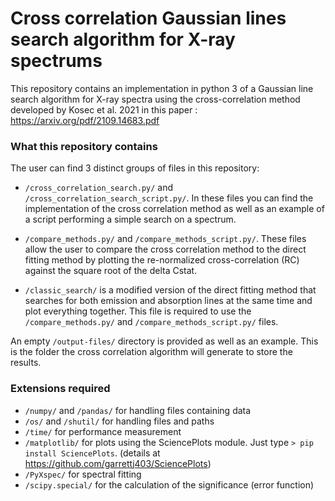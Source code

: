 # Cross correlation Gaussian lines search algorithm for X-ray spectrums
This repository contains an implementation in python 3 of a Gaussian line search algorithm for X-ray spectra using the cross-correlation method developed by Kosec et al. 2021 in this paper : https://arxiv.org/pdf/2109.14683.pdf

### What this repository contains

The user can find 3 distinct groups of files in this repository:

- `/cross_correlation_search.py/` and `/cross_correlation_search_script.py/`. In these files you can find the implementation of the cross correlation method as well as an example of a script performing a simple search on a spectrum.

- `/compare_methods.py/` and `/compare_methods_script.py/`. These files allow the user to compare the cross correlation method to the direct fitting method by plotting the re-normalized cross-correlation (RC) against the square root of the delta Cstat. 

- `/classic_search/` is a modified version of the direct fitting method that searches for both emission and absorption lines at the same time and plot everything together. This file is required to use the `/compare_methods.py/` and `/compare_methods_script.py/` files.

An empty `/output-files/` directory is provided as well as an example. This is the folder the cross correlation algorithm will generate to store the results.

### Extensions required

- `/numpy/` and `/pandas/` for handling files containing data
- `/os/` and `/shutil/` for handling files and paths
- `/time/` for performance measurement
- `/matplotlib/` for plots using the SciencePlots module. Just type `> pip install SciencePlots`. (details at https://github.com/garrettj403/SciencePlots)
- `/PyXspec/` for spectral fitting
- `/scipy.special/` for the calculation of the significance (error function)

